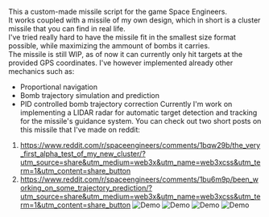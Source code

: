 This a custom-made missile script for the game Space Engineers. <br />
It works coupled with a missile of my own design, which in short is a cluster missile that you can find in real life. <br />
I've tried really hard to have the missile fit in the smallest size format possible, while maximizing the ammount of bombs it carries. <br />
The missile is still WIP, as of now it can currently only hit targets at the provided GPS coordinates. I've however implemented already other mechanics such as: <br />
- Proportional navigation
- Bomb trajectory simulation and prediction
- PID controlled bomb trajectory correction
Currently I'm work on implementing a LIDAR radar for automatic target detection and tracking for the missile's guidance system.
You can check out two short posts on this missile that I've made on reddit: <br />
1. https://www.reddit.com/r/spaceengineers/comments/1bqw29b/the_very_first_alpha_test_of_my_new_cluster/?utm_source=share&utm_medium=web3x&utm_name=web3xcss&utm_term=1&utm_content=share_button
2. https://www.reddit.com/r/spaceengineers/comments/1bu6m9p/been_working_on_some_trajectory_prediction/?utm_source=share&utm_medium=web3x&utm_name=web3xcss&utm_term=1&utm_content=share_button
![Demo](cluster4.gif)
![Demo](cluster3.gif)
![Demo](cluster2.gif)
![Demo](cluster1.gif)
